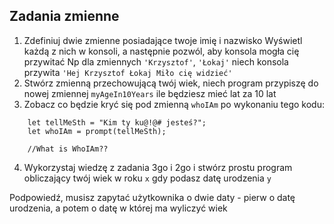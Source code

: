 ## Zadania zmienne

1. Zdefiniuj dwie zmienne posiadające twoje imię i nazwisko
   Wyświetl każdą z nich w konsoli, a następnie pozwól, aby konsola mogła cię przywitać
   Np dla zmiennych `'Krzysztof'`, `'Łokaj'` niech konsola przywita `'Hej Krzysztof Łokaj Miło cię widzieć'`
2. Stwórz zmienną przechowującą twój wiek, niech program przypiszę do nowej zmiennej `myAgeIn10Years` ile będziesz mieć lat za 10 lat
3. Zobacz co będzie kryć się pod zmienną `whoIAm` po wykonaniu tego kodu:

```
    let tellMeSth = "Kim ty ku@!@# jesteś?";
    let whoIAm = prompt(tellMeSth);

    //What is WhoIAm??
```

4. Wykorzystaj wiedzę z zadania 3go i 2go i stwórz prostu program obliczający twój wiek w roku `x` gdy podasz datę urodzenia `y`

Podpowiedź, musisz zapytać użytkownika o dwie daty - pierw o datę urodzenia, a potem o datę w której ma wyliczyć wiek
